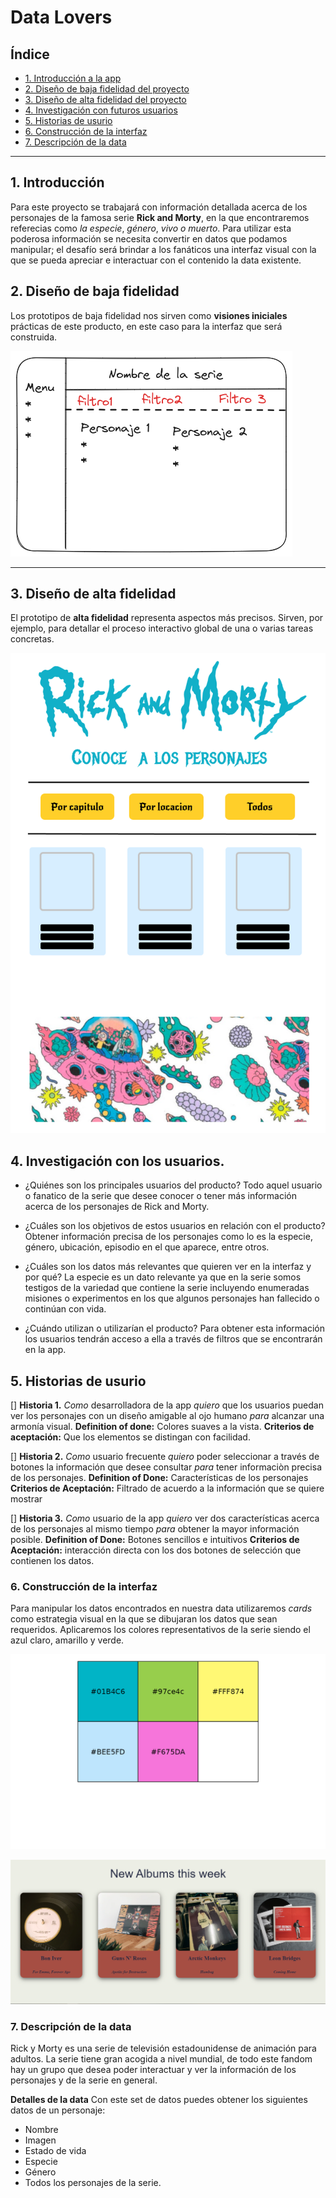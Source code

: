 # Data Lovers

## Índice

* [1. Introducción a la app](#1-introducción)
* [2. Diseño de baja fidelidad del proyecto](#2-diseño-de-baja-fidelidad)
* [3. Diseño de alta fidelidad del proyecto](#3-diseño-de-alta-fidelidad)
* [4. Investigación con futuros usuarios](#4-investigación-con-los-usuarios)
* [5. Historias de usurio](#5-historias-de-usurio)
* [6. Construcción de la interfaz](#6-construcción-de-la-interfaz)
* [7. Descripción de la data](#7-descripción-de-la-data)

***

## 1. Introducción

Para este proyecto se trabajará con información detallada acerca de los personajes de la  famosa serie **Rick and Morty**, en la que encontraremos referecias como _la especie_, _género_,  _vivo o muerto_.  Para utilizar esta poderosa información  se necesita convertir en datos que podamos manipular;  el  desafío será brindar a los fanáticos una interfaz visual con  la que se pueda apreciar e interactuar con el contenido la data existente.


## 2. Diseño de baja fidelidad

Los prototipos de baja fidelidad nos sirven como **visiones iniciales** prácticas de  este producto, en este caso para la interfaz que será construida.

![Prototipo](/src/images/datal-bf.png)

---


## 3. Diseño de alta fidelidad

El prototipo de **alta fidelidad**  representa  aspectos más precisos. Sirven, por ejemplo, para detallar el proceso interactivo global de una o varias tareas concretas.


![Prototipo](/src/images/iPad%20mini%208.3%20-%201.png)


## 4. Investigación con los usuarios.


  * ¿Quiénes son los principales usuarios del producto?
    Todo aquel usuario o fanatico de la serie que desee conocer o tener más información acerca de los personajes de Rick and Morty.

  * ¿Cuáles son los objetivos de estos usuarios en relación con el producto?
    Obtener información precisa de los personajes como lo es la especie, género, ubicación, episodio en el que aparece, entre otros. 

  * ¿Cuáles son los datos más relevantes que quieren ver en la interfaz y por qué?
    La especie es un dato relevante ya que en la serie somos testigos de la variedad que contiene la serie incluyendo enumeradas misiones o experimentos en los que algunos personajes han fallecido o continúan con vida.

  * ¿Cuándo utilizan o utilizarían el producto?
    Para obtener esta información los usuarios tendrán acceso a ella a través de filtros que se encontrarán en la app.


## 5. Historias de usurio

  [] **Historia 1.**  _Como_ desarrolladora de la app _quiero_ que los usuarios puedan ver los personajes con un diseño amigable al ojo humano _para_ alcanzar una armonía visual.
  **Definition of done:** Colores suaves a la vista.
  **Criterios de aceptación:** Que los elementos se distingan con facilidad.

  [] **Historia 2.** _Como_ usuario frecuente _quiero_ poder seleccionar a través de botones la información que desee consultar _para_ tener informaciòn precisa de los personajes.
  **Definition of Done:** Características de los personajes
  **Criterios de Aceptación:** Filtrado de acuerdo a la información que se quiere mostrar

  [] **Historia 3.** _Como_ usuario de la app _quiero_ ver dos características acerca de los personajes al mismo tiempo _para_ obtener la mayor información posible.
  **Definition of Done:** Botones sencillos e intuitivos
  **Criterios de Aceptación:** interacción directa con los dos botones de selección que contienen los datos.

### 6. Construcción de la interfaz

  Para manipular los datos encontrados en nuestra data utilizaremos _cards_ como estrategia visual  en la que se dibujaran los datos que sean requeridos.
  Aplicaremos los colores representativos de la serie siendo el  azul claro,  amarillo y verde.

  ![Paleta de colores](/src/images/paleta.png)

  ![Eemplo de cards](/src/images/cards.jpg)

### 7. Descripción de la data


  Rick y Morty es una serie de televisión estadounidense de animación para adultos. La serie tiene gran acogida a nivel mundial, de todo este fandom hay un grupo que desea poder interactuar y ver la información de los personajes y de la serie en general.

**Detalles de la data**
  Con este set de datos puedes obtener los siguientes datos de un personaje:
  * Nombre
  * Imagen
  * Estado de vida
  * Especie
  * Género
  * Todos los personajes de la serie.
